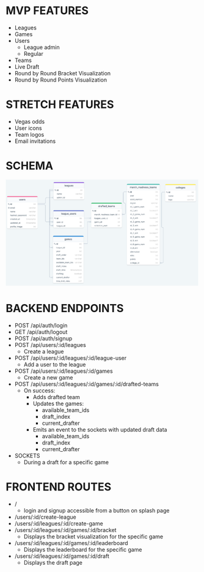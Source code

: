 # MVP FEATURES
- Leagues
- Games
- Users
  - League admin
  - Regular
- Teams
- Live Draft
- Round by Round Bracket Visualization
- Round by Round Points Visualization

# STRETCH FEATURES
- Vegas odds
- User icons
- Team logos
- Email invitations

# SCHEMA
![ERD](database.png)

# BACKEND ENDPOINTS
- POST /api/auth/login
- GET /api/auth/logout
- POST /api/auth/signup
- POST /api/users/:id/leagues
  - Create a league
- POST /api/users/:id/leagues/:id/league-user
  - Add a user to the league
- POST /api/users/:id/leagues/:id/games
  - Create a new game
- POST /api/users/:id/leagues/:id/games/:id/drafted-teams
  - On success:
    - Adds drafted team
    - Updates the games: 
      - available_team_ids
      - draft_index
      - current_drafter
    - Emits an event to the sockets with updated draft data
      - available_team_ids
      - draft_index
      - current_drafter
- SOCKETS
  - During a draft for a specific game

# FRONTEND ROUTES
- /
  - login and signup accessible from a button on splash page
- /users/:id/create-league
- /users/:id/leagues/:id/create-game
- /users/:id/leagues/:id/games/:id/bracket
  - Displays the bracket visualization for the specific game
- /users/:id/leagues/:id/games/:id/leaderboard
  - Displays the leaderboard for the specific game
- /users/:id/leagues/:id/games/:id/draft
  - Displays the draft page
